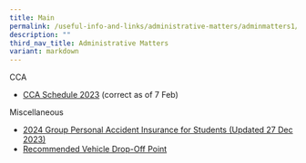 ```yaml
---
title: Main
permalink: /useful-info-and-links/administrative-matters/adminmatters1/
description: ""
third_nav_title: Administrative Matters
variant: markdown
---
```

CCA

* [CCA Schedule 2023](/files/cca%20daily%20schedule%202023-7feb.pdf) (correct as of 7 Feb)

Miscellaneous
* [2024 Group Personal Accident Insurance for Students (Updated 27 Dec 2023)](/files/Product%20Fact%20Sheet%20Year%202023_GPA%20Product%20Fact%20Sheet%20for%202023.pdf)
* [Recommended Vehicle Drop-Off Point](/files/Recommended%20Drop%20Off%20Point.pdf)
[]()